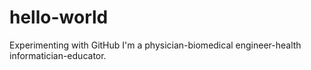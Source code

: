 # hello-world
Experimenting with GitHub
I'm a physician-biomedical engineer-health informatician-educator.
